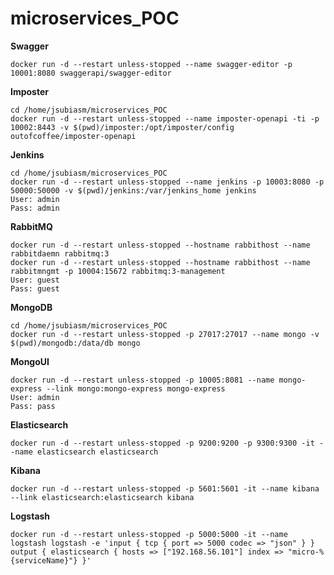 # microservices_POC

**Swagger**

	docker run -d --restart unless-stopped --name swagger-editor -p 10001:8080 swaggerapi/swagger-editor

**Imposter**

	cd /home/jsubiasm/microservices_POC
	docker run -d --restart unless-stopped --name imposter-openapi -ti -p 10002:8443 -v $(pwd)/imposter:/opt/imposter/config outofcoffee/imposter-openapi

**Jenkins**

	cd /home/jsubiasm/microservices_POC
	docker run -d --restart unless-stopped --name jenkins -p 10003:8080 -p 50000:50000 -v $(pwd)/jenkins:/var/jenkins_home jenkins
	User: admin
	Pass: admin

**RabbitMQ**

	docker run -d --restart unless-stopped --hostname rabbithost --name rabbitdaemn rabbitmq:3
	docker run -d --restart unless-stopped --hostname rabbithost --name rabbitmngmt -p 10004:15672 rabbitmq:3-management
	User: guest
	Pass: guest

**MongoDB**

	cd /home/jsubiasm/microservices_POC
	docker run -d --restart unless-stopped -p 27017:27017 --name mongo -v $(pwd)/mongodb:/data/db mongo

**MongoUI**

	docker run -d --restart unless-stopped -p 10005:8081 --name mongo-express --link mongo:mongo-express mongo-express
	User: admin
	Pass: pass

**Elasticsearch**

	docker run -d --restart unless-stopped -p 9200:9200 -p 9300:9300 -it --name elasticsearch elasticsearch

**Kibana**

	docker run -d --restart unless-stopped -p 5601:5601 -it --name kibana --link elasticsearch:elasticsearch kibana

**Logstash**

	docker run -d --restart unless-stopped -p 5000:5000 -it --name logstash logstash -e 'input { tcp { port => 5000 codec => "json" } } output { elasticsearch { hosts => ["192.168.56.101"] index => "micro-%{serviceName}"} }'

